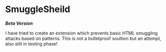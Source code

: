 # SmuggleSheild
***Beta Version***

I have tried to create an extension which prevents basic HTML smuggling attacks based on patterns. This is not a bulletproof soultion but an attempt, also still in testing phase!
